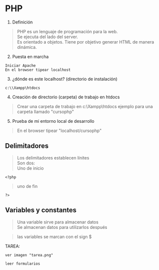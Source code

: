 # PHP 

  1. Definición
  
> PHP es un lenguaje de programación para la web.  
> Se ejecuta del lado del server.    
> Es orientado a objetos.
> Tiene por objetivo generar HTML de manera dinámica.


  2. Puesta en marcha
  
    Iniciar Apache  
    En el browser tipear localhost
    
  3. ¿dónde es este localhost? (directorio de instalación)
 
    c:\\Xampp\htdocs
    
  4. Creación de directorio (carpeta) de trabajo en htdocs
  
> Crear una carpeta de trabajo en c:\\Xampp\htdocs
> ejemplo para una carpeta llamado "cursophp"

  5. Prueba de mi entorno local de desarrollo
  
> En el browser tipear "localhost/cursophp"


## Delimitadores

> Los delimitadores establecen línites  
> Son dos:   
> Uno de inicio
    
    <?php
  
> uno de fin 

    ?>
    
## Variables y constantes

> Una variable sirve para almacenar datos  
> Se almacenan datos para utilizarlos después

> las variables se marcan con el sign $

 
TAREA: 

    ver imagen "tarea.png" 
    
    leer formularios 